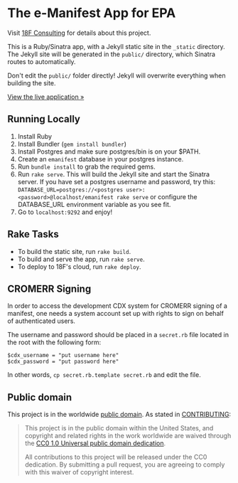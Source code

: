 # The e-Manifest App for EPA

Visit [18F Consulting](https://pages.18f.gov/consulting/projects/epa/e-manifest/) for details about this project.

This is a Ruby/Sinatra app, with a Jekyll static site in the `_static` directory. The Jekyll site will be generated in the `public/` directory, which Sinatra routes to automatically.

Don't edit the `public/` folder directly! Jekyll will overwrite everything when building the site.

[View the live application »](https://e-manifest.18f.gov)

## Running Locally

1. Install Ruby
2. Install Bundler (`gem install bundler`) 
3. Install Postgres and make sure postgres/bin is on your $PATH.
4. Create an `emanifest` database in your postgres instance.
5. Run `bundle install` to grab the required gems.
6. Run `rake serve`. This will build the Jekyll site and start the Sinatra server. If you have set a postgres username and password, try this: `DATABASE_URL=postgres://<postgres user>:<password>@localhost/emanifest rake serve` or configure the DATABASE_URL environment variable as you see fit.
7. Go to `localhost:9292` and enjoy!

## Rake Tasks

- To build the static site, run `rake build`.
- To build and serve the app, run `rake serve`.
- To deploy to 18F's cloud, run `rake deploy`.

## CROMERR Signing

In order to access the development CDX system for CROMERR signing of a manifest, one needs a system account set up with rights to sign on behalf of authenticated users.

The username and password should be placed in a `secret.rb` file located in the root with the following form:

	$cdx_username = "put username here"
	$cdx_password = "put password here"

In other words, `cp secret.rb.template secret.rb` and edit the file.

## Public domain

This project is in the worldwide [public domain](LICENSE.md). As stated in [CONTRIBUTING](CONTRIBUTING.md):

> This project is in the public domain within the United States, and copyright and related rights in the work worldwide are waived through the [CC0 1.0 Universal public domain dedication](https://creativecommons.org/publicdomain/zero/1.0/).
>
> All contributions to this project will be released under the CC0 dedication. By submitting a pull request, you are agreeing to comply with this waiver of copyright interest.
